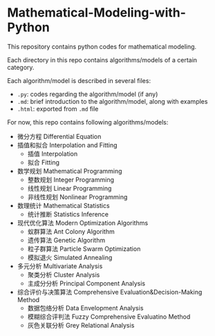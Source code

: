 # Mathematical-Modeling-with-Python
 This repository contains python codes for mathematical modeling.



Each directory in this repo contains algorithms/models of a certain category.

Each algorithm/model is described in several files:

- `.py`: codes regarding the algorithm/model (if any)
- `.md`: brief introduction to the algorithm/model, along with examples
- `.html`: exported from `.md` file



For now, this repo contains following algorithms/models:

- 微分方程 Differential Equation
- 插值和拟合 Interpolation and Fitting
  - 插值 Interpolation
  - 拟合 Fitting
- 数学规划 Mathematical Programming
  - 整数规划 Integer Programming
  - 线性规划 Linear Programming
  - 非线性规划 Nonlinear Programming
- 数理统计 Mathematical Statistics
  - 统计推断 Statistics Inference
- 现代优化算法 Modern Optimization Algorithms
  - 蚁群算法 Ant Colony Algorithm
  - 遗传算法 Genetic Algorithm
  - 粒子群算法 Particle Swarm Optimization
  - 模拟退火 Simulated Annealing
- 多元分析 Multivariate Analysis
  - 聚类分析 Cluster Analysis
  - 主成分分析 Principal Component Analysis
- 综合评价与决策算法 Comprehensive Evaluation&Decision-Making Method
  - 数据包络分析 Data Envelopment Analysis
  - 模糊综合评判法 Fuzzy Comprehensive Evaluatino Method
  - 灰色关联分析 Grey Relational Analysis
